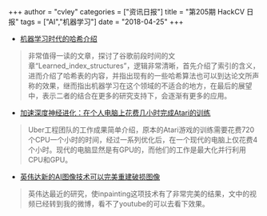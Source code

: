 +++
author = "cvley"
categories = ["资讯日报"]
title = "第205期 HackCV 日报"
tags = ["AI","机器学习"]
date = "2018-04-25"
+++

- [机器学习时代的哈希介绍](https://blog.bradfieldcs.com/an-introduction-to-hashing-in-the-era-of-machine-learning-6039394549b0?from=hackcv&hmsr=hackcv.com&utm_medium=hackcv.com&utm_source=hackcv.com)

> 非常值得一读的文章，探讨了谷歌前段时间的文章“Learned_index_structures”，逻辑非常清晰，首先介绍了索引的含义，进而介绍了哈希表的内容，并指出现有的一些哈希算法也可以到达论文所声称的效果，继而指出机器学习在这个领域的不适合的地方，在最后的展望中，表示二者的结合在更多的研究支持下，会逐渐有更多的应用。

- [加速深度神经进化：在个人电脑上花费几小时完成Atari的训练](https://eng.uber.com/accelerated-neuroevolution/?from=hackcv&hmsr=hackcv.com&utm_medium=hackcv.com&utm_source=hackcv.com)

> Uber工程团队的工作成果简单介绍，原本的Atari游戏的训练需要花费720个CPU一个小时的时间，经过一系列优化后，在一个现代的电脑上仅花费4个小时。现代的电脑显然是有GPU的，而他们的工作是最大化并行利用CPU和GPU。

- [英伟达新的AI图像技术可以完美重建破损图像](https://news.developer.nvidia.com/new-ai-imaging-technique-reconstructs-photos-with-realistic-results/?from=hackcv&hmsr=hackcv.com&utm_medium=hackcv.com&utm_source=hackcv.com)

> 英伟达最近的研究，使inpainting这项技术有了非常完美的结果，文中的视频已经转到我的微博，看不了youtube的可以去看下效果。

